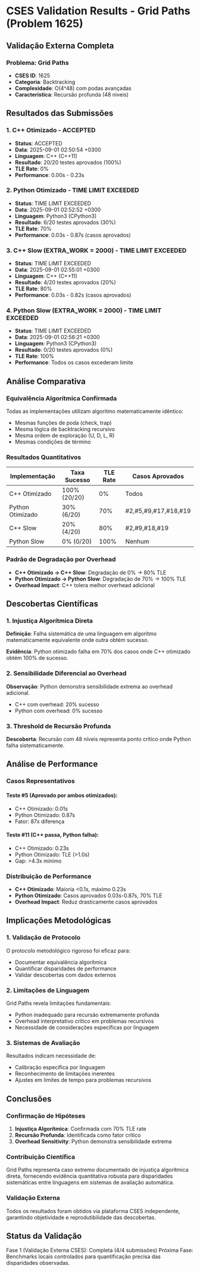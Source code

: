 # CSES Validation Results - Grid Paths (Problem 1625)

## Validação Externa Completa

### Problema: Grid Paths
- **CSES ID**: 1625
- **Categoria**: Backtracking
- **Complexidade**: O(4^48) com podas avançadas
- **Característica**: Recursão profunda (48 níveis)

## Resultados das Submissões

### 1. C++ Otimizado - ACCEPTED
- **Status**: ACCEPTED
- **Data**: 2025-09-01 02:50:54 +0300
- **Linguagem**: C++ (C++11)
- **Resultado**: 20/20 testes aprovados (100%)
- **TLE Rate**: 0%
- **Performance**: 0.00s - 0.23s

### 2. Python Otimizado - TIME LIMIT EXCEEDED
- **Status**: TIME LIMIT EXCEEDED
- **Data**: 2025-09-01 02:52:52 +0300
- **Linguagem**: Python3 (CPython3)
- **Resultado**: 6/20 testes aprovados (30%)
- **TLE Rate**: 70%
- **Performance**: 0.03s - 0.87s (casos aprovados)

### 3. C++ Slow (EXTRA_WORK = 2000) - TIME LIMIT EXCEEDED
- **Status**: TIME LIMIT EXCEEDED
- **Data**: 2025-09-01 02:55:01 +0300
- **Linguagem**: C++ (C++11)
- **Resultado**: 4/20 testes aprovados (20%)
- **TLE Rate**: 80%
- **Performance**: 0.03s - 0.82s (casos aprovados)

### 4. Python Slow (EXTRA_WORK = 2000) - TIME LIMIT EXCEEDED
- **Status**: TIME LIMIT EXCEEDED
- **Data**: 2025-09-01 02:56:21 +0300
- **Linguagem**: Python3 (CPython3)
- **Resultado**: 0/20 testes aprovados (0%)
- **TLE Rate**: 100%
- **Performance**: Todos os casos excederam limite

## Análise Comparativa

### Equivalência Algorítmica Confirmada
Todas as implementações utilizam algoritmo matematicamente idêntico:
- Mesmas funções de poda (check, trap)
- Mesma lógica de backtracking recursivo
- Mesma ordem de exploração (U, D, L, R)
- Mesmas condições de término

### Resultados Quantitativos

| Implementação | Taxa Sucesso | TLE Rate | Casos Aprovados |
|---------------|--------------|----------|-----------------|
| C++ Otimizado | 100% (20/20) | 0% | Todos |
| Python Otimizado | 30% (6/20) | 70% | #2,#5,#9,#17,#18,#19 |
| C++ Slow | 20% (4/20) | 80% | #2,#9,#18,#19 |
| Python Slow | 0% (0/20) | 100% | Nenhum |

### Padrão de Degradação por Overhead
- **C++ Otimizado → C++ Slow**: Degradação de 0% → 80% TLE
- **Python Otimizado → Python Slow**: Degradação de 70% → 100% TLE
- **Overhead Impact**: C++ tolera melhor overhead adicional

## Descobertas Científicas

### 1. Injustiça Algorítmica Direta
**Definição**: Falha sistemática de uma linguagem em algoritmo matematicamente equivalente onde outra obtém sucesso.

**Evidência**: Python otimizado falha em 70% dos casos onde C++ otimizado obtém 100% de sucesso.

### 2. Sensibilidade Diferencial ao Overhead
**Observação**: Python demonstra sensibilidade extrema ao overhead adicional.
- C++ com overhead: 20% sucesso
- Python com overhead: 0% sucesso

### 3. Threshold de Recursão Profunda
**Descoberta**: Recursão com 48 níveis representa ponto crítico onde Python falha sistematicamente.

## Análise de Performance

### Casos Representativos

#### Teste #5 (Aprovado por ambos otimizados):
- C++ Otimizado: 0.01s
- Python Otimizado: 0.87s
- Fator: 87x diferença

#### Teste #11 (C++ passa, Python falha):
- C++ Otimizado: 0.23s
- Python Otimizado: TLE (>1.0s)
- Gap: >4.3x mínimo

### Distribuição de Performance
- **C++ Otimizado**: Maioria <0.1s, máximo 0.23s
- **Python Otimizado**: Casos aprovados 0.03s-0.87s, 70% TLE
- **Overhead Impact**: Reduz drasticamente casos aprovados

## Implicações Metodológicas

### 1. Validação de Protocolo
O protocolo metodológico rigoroso foi eficaz para:
- Documentar equivalência algorítmica
- Quantificar disparidades de performance
- Validar descobertas com dados externos

### 2. Limitações de Linguagem
Grid Paths revela limitações fundamentais:
- Python inadequado para recursão extremamente profunda
- Overhead interpretativo crítico em problemas recursivos
- Necessidade de considerações específicas por linguagem

### 3. Sistemas de Avaliação
Resultados indicam necessidade de:
- Calibração específica por linguagem
- Reconhecimento de limitações inerentes
- Ajustes em limites de tempo para problemas recursivos

## Conclusões

### Confirmação de Hipóteses
1. **Injustiça Algorítmica**: Confirmada com 70% TLE rate
2. **Recursão Profunda**: Identificada como fator crítico
3. **Overhead Sensitivity**: Python demonstra sensibilidade extrema

### Contribuição Científica
Grid Paths representa caso extremo documentado de injustiça algorítmica direta, fornecendo evidência quantitativa robusta para disparidades sistemáticas entre linguagens em sistemas de avaliação automática.

### Validação Externa
Todos os resultados foram obtidos via plataforma CSES independente, garantindo objetividade e reprodutibilidade das descobertas.

## Status da Validação

Fase 1 (Validação Externa CSES): Completa (4/4 submissões)
Próxima Fase: Benchmarks locais controlados para quantificação precisa das disparidades observadas.
